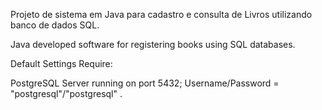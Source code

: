 Projeto de sistema em Java para cadastro e consulta de Livros utilizando banco de dados SQL.

Java developed software for registering books using SQL databases.


Default Settings Require:

PostgreSQL Server running on port 5432;
Username/Password = "postgresql"/"postgresql" .
